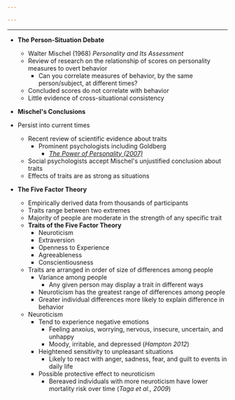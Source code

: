```yaml
---

---
```

***
- **The Person-Situation Debate**
	- Walter Mischel (1968) *Personality and Its Assessment*
	- Review of research on the relationship of scores on personality measures to overt behavior
		- Can you correlate measures of behavior, by the same person/subject, at different times?
	- Concluded scores do not correlate with behavior
	- Little evidence of cross-situational consistency

- **Mischel's Conclusions** 
- Persist into current times
	- Recent review of scientific evidence about traits
		- Prominent psychologists including Goldberg
			- [*The Power of Personality (2007)*](https://classdat.appstate.edu/COB/MGT/VillanPD/OB%20Fall%202021/Unit%201%20-%20Inference/Personality%20Articles/The%20Power%20of%20Personality%202007.pdf)
	- Social psychologists accept Mischel's unjustified conclusion about traits
	- Effects of traits are as strong as situations

- **The Five Factor Theory**
	- Empirically derived data from thousands of participants
	- Traits range between two extremes
	- Majority of people are moderate in the strength of any specific trait
	- **Traits of the Five Factor Theory**
		- Neuroticism
		- Extraversion
		- Openness to Experience
		- Agreeableness
		- Conscientiousness
	- Traits are arranged in order of size of differences among people
		- Variance among people
			- Any given person may display a trait in different ways
		- Neuroticism has the greatest range of differences among people
		- Greater individual differences more likely to explain difference in behavior
	- Neuroticism
		- Tend to experience negative emotions
			- Feeling anxoius, worrying, nervous, insecure, uncertain, and unhappy
			- Moody, irritable, and depressed (*Hampton 2012*)
		- Heightened sensitivity to unpleasant situations
			- Likely to react with anger, sadness, fear, and guilt to events in daily life
		- Possible protective effect to neuroticism
			- Bereaved individuals with more neuroticism have lower mortality risk over time (*Taga et al., 2009*)
